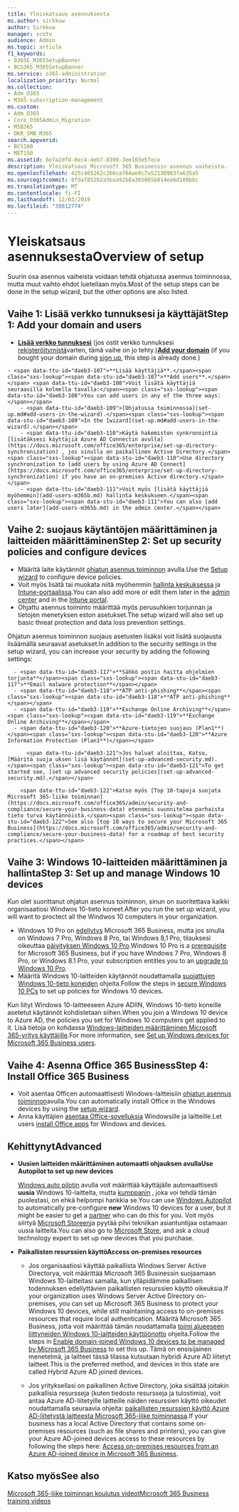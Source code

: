 ```yaml
---
title: Yleiskatsaus asennuksesta
ms.author: sirkkuw
author: Sirkkuw
manager: scotv
audience: Admin
ms.topic: article
f1_keywords:
- O365E_M365SetupBanner
- BCS365_M365SetupBanner
ms.service: o365-administration
localization_priority: Normal
ms.collection:
- Adm_O365
- M365-subscription-management
ms.custom:
- Adm_O365
- Core_O365Admin_Migration
- MSB365
- OKR_SMB_M365
search.appverid:
- BCS160
- MET150
ms.assetid: 6e7a2dfd-8ec4-4eb7-8390-3ee103e5fece
description: Yleiskatsaus Microsoft 365 Businessin asennus vaiheista.
ms.openlocfilehash: 425c465262c266ca764ae8c7a52130903fa635a5
ms.sourcegitcommit: 8fda7852b2a5baa92b8a365865b014ea6d100bbc
ms.translationtype: MT
ms.contentlocale: fi-FI
ms.lasthandoff: 12/03/2019
ms.locfileid: "39812774"
---
```

# <a name="overview-of-setup"></a><span data-ttu-id="daeb3-103">Yleiskatsaus asennuksesta</span><span class="sxs-lookup"><span data-stu-id="daeb3-103">Overview of setup</span></span>

<span data-ttu-id="daeb3-104">Suurin osa asennus vaiheista voidaan tehdä ohjatussa asennus toiminnossa, mutta muut vaihto ehdot luetellaan myös.</span><span class="sxs-lookup"><span data-stu-id="daeb3-104">Most of the setup steps can be done in the setup wizard, but the other options are also listed.</span></span>

## <a name="step-1-add-your-domain-and-users"></a><span data-ttu-id="daeb3-105">Vaihe 1: Lisää verkko tunnuksesi ja käyttäjät</span><span class="sxs-lookup"><span data-stu-id="daeb3-105">Step 1: Add your domain and users</span></span>

   - <span data-ttu-id="daeb3-106">**[Lisää verkko tunnuksesi](set-up.md#add-your-domain-to-personalize-sign-in)** (jos ostit verkko tunnuksesi [rekisteröitymistä](sign-up.md)varten, tämä vaihe on jo tehty.)</span><span class="sxs-lookup"><span data-stu-id="daeb3-106">**[Add your domain](set-up.md#add-your-domain-to-personalize-sign-in)** (if you bought your domain during [sign up](sign-up.md), this step is already done.)</span></span>

    - <span data-ttu-id="daeb3-107">**Lisää käyttäjiä**.</span><span class="sxs-lookup"><span data-stu-id="daeb3-107">**Add users**.</span></span> <span data-ttu-id="daeb3-108">Voit lisätä käyttäjiä seuraavilla kolmella tavalla:</span><span class="sxs-lookup"><span data-stu-id="daeb3-108">You can add users in any of the three ways:</span></span>
        - <span data-ttu-id="daeb3-109">[Ohjatussa toiminnossa](set-up.md#add-users-in-the-wizard).</span><span class="sxs-lookup"><span data-stu-id="daeb3-109">In the [wizard](set-up.md#add-users-in-the-wizard).</span></span>
        - <span data-ttu-id="daeb3-110">Käytä hakemiston synkronointia [lisätäksesi käyttäjiä Azure AD Connectin avulla](https://docs.microsoft.com/office365/enterprise/set-up-directory-synchronization) , jos sinulla on paikallinen Active Directory.</span><span class="sxs-lookup"><span data-stu-id="daeb3-110">Use directory synchronization to [add users by using Azure AD Connect](https://docs.microsoft.com/office365/enterprise/set-up-directory-synchronization) if you have an on-premises Active directory.</span></span>
        - <span data-ttu-id="daeb3-111">Voit myös [lisätä käyttäjiä myöhemmin](add-users-m365b.md) hallinta keskukseen.</span><span class="sxs-lookup"><span data-stu-id="daeb3-111">You can also [add users later](add-users-m365b.md) in the admin center.</span></span>
## <a name="step-2-set-up-security-policies-and-configure-devices"></a><span data-ttu-id="daeb3-112">Vaihe 2: suojaus käytäntöjen määrittäminen ja laitteiden määrittäminen</span><span class="sxs-lookup"><span data-stu-id="daeb3-112">Step 2: Set up security policies and configure devices</span></span> 

  - <span data-ttu-id="daeb3-113">Määritä laite käytännöt [ohjatun asennus toiminnon](set-up.md#protect-your-organization) avulla.</span><span class="sxs-lookup"><span data-stu-id="daeb3-113">Use the [Setup wizard](set-up.md#protect-your-organization) to configure device policies.</span></span> 
  - <span data-ttu-id="daeb3-114">Voit myös lisätä tai muokata niitä myöhemmin [hallinta keskuksessa](view-policies-and-devices.md) ja [Intune-portaalissa](https://docs.microsoft.com/intune/tutorial-walkthrough-intune-portal).</span><span class="sxs-lookup"><span data-stu-id="daeb3-114">You can also add more or edit them later in the [admin center](view-policies-and-devices.md) and in the [Intune portal](https://docs.microsoft.com/intune/tutorial-walkthrough-intune-portal).</span></span>
  - <span data-ttu-id="daeb3-115">Ohjattu asennus toiminto määrittää myös perusuhkien torjunnan ja tietojen menetyksen eston asetukset.</span><span class="sxs-lookup"><span data-stu-id="daeb3-115">The setup wizard will also set up basic threat protection and data loss prevention settings.</span></span>
  
  <span data-ttu-id="daeb3-116">Ohjatun asennus toiminnon suojaus asetusten lisäksi voit lisätä suojausta lisäämällä seuraavat asetukset:</span><span class="sxs-lookup"><span data-stu-id="daeb3-116">In addition to the security settings in the setup wizard, you can increase your security by adding the following settings:</span></span>

      - <span data-ttu-id="daeb3-117">**Sähkö postin haitta ohjelmien torjunta**</span><span class="sxs-lookup"><span data-stu-id="daeb3-117">**Email malware protection**</span></span>
      - <span data-ttu-id="daeb3-118">**ATP anti-phishing**</span><span class="sxs-lookup"><span data-stu-id="daeb3-118">**ATP anti-phishing**</span></span>
      - <span data-ttu-id="daeb3-119">**Exchange Online Archiving**</span><span class="sxs-lookup"><span data-stu-id="daeb3-119">**Exchange Online Archiving**</span></span>
      - <span data-ttu-id="daeb3-120">**Azure-tietojen suojaus (Plan1**)</span><span class="sxs-lookup"><span data-stu-id="daeb3-120">**Azure Information Protection (Plan1**)</span></span>

          <span data-ttu-id="daeb3-121">Jos haluat aloittaa, Katso, [Määritä suoja uksen lisä käytännöt](set-up-advanced-security.md).</span><span class="sxs-lookup"><span data-stu-id="daeb3-121">To get started see, [set up advanced security policies](set-up-advanced-security.md).</span></span>

        <span data-ttu-id="daeb3-122">Katso myös [Top 10-tapoja suojata Microsoft 365-liike toiminnan](https://docs.microsoft.com/office365/admin/security-and-compliance/secure-your-business-data) etenemis suunnitelma parhaista tieto turva käytännöistä.</span><span class="sxs-lookup"><span data-stu-id="daeb3-122">See also [top 10 ways to secure your Microsoft 365 Business](https://docs.microsoft.com/office365/admin/security-and-compliance/secure-your-business-data) for a roadmap of best security practices.</span></span>

## <a name="step-3-set-up-and-manage-windows-10-devices"></a><span data-ttu-id="daeb3-123">Vaihe 3: Windows 10-laitteiden määrittäminen ja hallinta</span><span class="sxs-lookup"><span data-stu-id="daeb3-123">Step 3: Set up and manage Windows 10 devices</span></span>

<span data-ttu-id="daeb3-124">Kun olet suorittanut ohjatun asennus toiminnon, sinun on suoritettava kaikki organisaatiosi Windwos 10-tieto koneet.</span><span class="sxs-lookup"><span data-stu-id="daeb3-124">After you run the set up wizard, you will want to proctect all the Windwos 10 computers in your organization.</span></span>
  
- <span data-ttu-id="daeb3-125">Windows 10 Pro on [edellytys](pre-requisites-for-data-protection.md) Microsoft 365 Business, mutta jos sinulla on Windows 7 Pro, Windows 8 Pro, tai Windows 8,1 Pro, tilauksesi oikeuttaa [päivityksen Windows 10 Pro](https://docs.microsoft.com/microsoft-365/business/upgrade-to-windows-pro-creators-update).</span><span class="sxs-lookup"><span data-stu-id="daeb3-125">Windows 10 Pro is a [prerequisite](pre-requisites-for-data-protection.md) for Microsoft 365 Business, but if you have Windows 7 Pro, Windows 8 Pro, or Windows 8.1 Pro, your subscription entitles you to an [upgrade to  Windows 10 Pro](https://docs.microsoft.com/microsoft-365/business/upgrade-to-windows-pro-creators-update).</span></span>
- <span data-ttu-id="daeb3-126">Määritä Windows 10-laitteiden käytännöt noudattamalla [suojattujen Windows 10-tieto koneiden](secure-win-10-pcs.md) ohjeita.</span><span class="sxs-lookup"><span data-stu-id="daeb3-126">Follow the steps in [secure Windows 10 PCs](secure-win-10-pcs.md) to set up policies for Windows 10 devices.</span></span>

<span data-ttu-id="daeb3-127">Kun liityt Windows 10-laitteeseen Azure ADIIN, Windows 10-tieto koneille asetetut käytännöt kohdistetaan siihen.</span><span class="sxs-lookup"><span data-stu-id="daeb3-127">When you join a Windows 10 device to Azure AD, the policies you set for Windows 10 computers get applied to it.</span></span> <span data-ttu-id="daeb3-128">Lisä tietoja on kohdassa [Windows-laitteiden määrittäminen Microsoft 365-yritys käyttäjille](set-up-windows-devices.md).</span><span class="sxs-lookup"><span data-stu-id="daeb3-128">For more information, see [Set up Windows devices for Microsoft 365 Business users](set-up-windows-devices.md).</span></span>

## <a name="step-4-install-office-365-business"></a><span data-ttu-id="daeb3-129">Vaihe 4: Asenna Office 365 Business</span><span class="sxs-lookup"><span data-stu-id="daeb3-129">Step 4: Install Office 365 Business</span></span>
- <span data-ttu-id="daeb3-130">Voit asentaa Officen automaattisesti Windows-laitteisiin [ohjatun asennus toiminnon](set-up.md#deploy-office-365-client-apps)avulla.</span><span class="sxs-lookup"><span data-stu-id="daeb3-130">You can automatically install Office in the Windows devices by using the [setup wizard](set-up.md#deploy-office-365-client-apps).</span></span>
- <span data-ttu-id="daeb3-131">Anna käyttäjien [asentaa Office-sovelluksia](https://docs.microsoft.com/office365/admin/setup/install-applications) Windowsille ja laitteille.</span><span class="sxs-lookup"><span data-stu-id="daeb3-131">Let users [install Office apps](https://docs.microsoft.com/office365/admin/setup/install-applications) for Windows and devices.</span></span>
     
## <a name="advanced"></a><span data-ttu-id="daeb3-132">Kehittynyt</span><span class="sxs-lookup"><span data-stu-id="daeb3-132">Advanced</span></span>
- <span data-ttu-id="daeb3-133">**Uusien laitteiden määrittäminen automaatti ohjauksen avulla**</span><span class="sxs-lookup"><span data-stu-id="daeb3-133">**Use Autopilot to set up new devices**</span></span>
            
     <span data-ttu-id="daeb3-134">[Windows auto pilotin](add-autopilot-devices-and-profile.md) avulla voit määrittää käyttäjälle automaattisesti **uusia** Windows 10-laitteita, mutta [kumppanin](https://www.microsoft.com/solution-providers/search) , joka voi tehdä tämän puolestasi, on ehkä helpompi hankkia se.</span><span class="sxs-lookup"><span data-stu-id="daeb3-134">You can use [Windows Autopilot](add-autopilot-devices-and-profile.md) to automatically pre-configure **new** Windows 10 devices for a user, but it might be easier to get a [partner](https://www.microsoft.com/solution-providers/search) who can do this for you.</span></span> <span data-ttu-id="daeb3-135">Voit myös siirtyä [Microsoft Storeen](https://go.microsoft.com/fwlink/?linkid=874598)ja pyytää pilvi tekniikan asiantuntijaa ostamaan uusia laitteita.</span><span class="sxs-lookup"><span data-stu-id="daeb3-135">You can also go to [Microsoft Store](https://go.microsoft.com/fwlink/?linkid=874598), and ask a cloud technology expert to set up new devices that you purchase.</span></span>

- <span data-ttu-id="daeb3-136">**Paikallisten resurssien käyttö**</span><span class="sxs-lookup"><span data-stu-id="daeb3-136">**Access on-premises resources**</span></span>

     - <span data-ttu-id="daeb3-137">Jos organisaatiosi käyttää paikallista Windows Server Active Directorya, voit määrittää Microsoft 365 Businessin suojaamaan Windows 10-laitteitasi samalla, kun ylläpidämme paikallisen todennuksen edellyttävien paikallisten resurssien käyttö oikeuksia.</span><span class="sxs-lookup"><span data-stu-id="daeb3-137">If your organization uses Windows Server Active Directory on-premises, you can set up Microsoft 365 Business to protect your Windows 10 devices, while still maintaining access to on-premises resources that require local authentication.</span></span> <span data-ttu-id="daeb3-138">Määritä Microsoft 365 Business, jotta voit määrittää tämän noudattamalla [toimi alueeseen liittyneiden Windows 10-laitteiden käyttöönotto](manage-windows-devices.md) ohjeita.</span><span class="sxs-lookup"><span data-stu-id="daeb3-138">Follow the steps in [Enable domain-joined Windows 10 devices to be managed by Microsoft 365 Business](manage-windows-devices.md) to set this up.</span></span> <span data-ttu-id="daeb3-139">Tämä on ensisijainen menetelmä, ja laitteet tässä tilassa kutsutaan hybridi Azure AD liitetyt laitteet.</span><span class="sxs-lookup"><span data-stu-id="daeb3-139">This is the preferred method, and devices in this state are called Hybrid Azure AD joined devices.</span></span>

    - <span data-ttu-id="daeb3-140">Jos yrityksellasi on paikallinen Active Directory, joka sisältää joitakin paikallisia resursseja (kuten tiedosto resursseja ja tulostimia), voit antaa Azure AD-liitetyille laitteille näiden resurssien käyttö oikeudet noudattamalla seuraavia ohjeita: [paikallisten resurssien käyttö Azure AD-liitetystä laitteesta Microsoft 365-liike toiminnassa](access-resources.md).</span><span class="sxs-lookup"><span data-stu-id="daeb3-140">If your business has a local Active Directory that contains some on-premises resources (such as file shares and printers), you can give your Azure AD-joined devices access to these resources by following the steps here: [Access on-premises resources from an Azure AD-joined device in Microsoft 365 Business](access-resources.md).</span></span>

## <a name="see-also"></a><span data-ttu-id="daeb3-141">Katso myös</span><span class="sxs-lookup"><span data-stu-id="daeb3-141">See also</span></span>

[<span data-ttu-id="daeb3-142">Microsoft 365-liike toiminnan koulutus videot</span><span class="sxs-lookup"><span data-stu-id="daeb3-142">Microsoft 365 Business training videos</span></span>](https://support.office.com/article/6ab4bbcd-79cf-4000-a0bd-d42ce4d12816)

